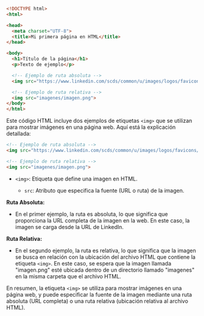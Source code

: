 ```html
<!DOCTYPE html>
<html>

<head>
  <meta charset="UTF-8">
  <title>Mi primera página en HTML</title>
</head>

<body>
  <h1>Título de la página</h1>
  <p>Texto de ejemplo</p>

  <!-- Ejemplo de ruta absoluta -->
  <img src="https://www.linkedin.com/scds/common/u/images/logos/favicons/v1/favicon.ico">

  <!-- Ejemplo de ruta relativa -->
  <img src="imagenes/imagen.png">
</body>
</html>
```

Este código HTML incluye dos ejemplos de etiquetas `<img>` que se utilizan para mostrar imágenes en una página web. Aquí está la explicación detallada:

```html
<!-- Ejemplo de ruta absoluta -->
<img src="https://www.linkedin.com/scds/common/u/images/logos/favicons/v1/favicon.ico">

<!-- Ejemplo de ruta relativa -->
<img src="imagenes/imagen.png">
```

- `<img>`: Etiqueta que define una imagen en HTML.

  - `src`: Atributo que especifica la fuente (URL o ruta) de la imagen.

**Ruta Absoluta:**
- En el primer ejemplo, la ruta es absoluta, lo que significa que proporciona la URL completa de la imagen en la web. En este caso, la imagen se carga desde la URL de LinkedIn.

**Ruta Relativa:**
- En el segundo ejemplo, la ruta es relativa, lo que significa que la imagen se busca en relación con la ubicación del archivo HTML que contiene la etiqueta `<img>`. En este caso, se espera que la imagen llamada "imagen.png" esté ubicada dentro de un directorio llamado "imagenes" en la misma carpeta que el archivo HTML.

En resumen, la etiqueta `<img>` se utiliza para mostrar imágenes en una página web, y puede especificar la fuente de la imagen mediante una ruta absoluta (URL completa) o una ruta relativa (ubicación relativa al archivo HTML).
